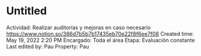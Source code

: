 # Untitled

Actividad: Realizar auditorías y mejoras en caso necesario https://www.notion.so/386d7b5b7b17435eb70e22f8f6ee7f08 
Created time: May 19, 2022 2:20 PM
Encargado: Toda el área
Etapa: Evaluación constante
Last edited by: Pau
Property: Pau